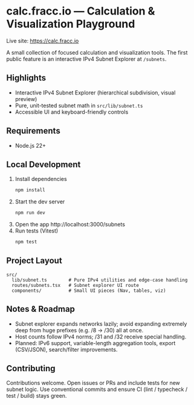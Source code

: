 # calc.fracc.io — Calculation & Visualization Playground

Live site: https://calc.fracc.io

A small collection of focused calculation and visualization tools. The first public feature is an interactive IPv4 Subnet Explorer at `/subnets`.

## Highlights

- Interactive IPv4 Subnet Explorer (hierarchical subdivision, visual preview)
- Pure, unit-tested subnet math in `src/lib/subnet.ts`
- Accessible UI and keyboard-friendly controls

## Requirements

- Node.js 22+

## Local Development

1. Install dependencies
   ```sh
   npm install
   ```
2. Start the dev server
   ```sh
   npm run dev
   ```
3. Open the app
   http://localhost:3000/subnets
4. Run tests (Vitest)
   ```sh
   npm test
   ```

## Project Layout

```text
src/
  lib/subnet.ts        # Pure IPv4 utilities and edge-case handling
  routes/subnets.tsx   # Subnet explorer UI route
  components/          # Small UI pieces (Nav, tables, viz)
```

## Notes & Roadmap

- Subnet explorer expands networks lazily; avoid expanding extremely deep from huge prefixes (e.g. /8 -> /30) all at once.
- Host counts follow IPv4 norms; /31 and /32 receive special handling.
- Planned: IPv6 support, variable-length aggregation tools, export (CSV/JSON), search/filter improvements.

## Contributing

Contributions welcome. Open issues or PRs and include tests for new subnet logic. Use conventional commits and ensure CI (lint / typecheck / test / build) stays green.
